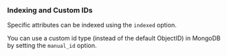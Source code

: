 ### Indexing and Custom IDs

Specific attributes can be indexed using the `indexed` option.

You can use a custom id type (instead of the default ObjectID) in MongoDB by setting the `manual_id` option.
